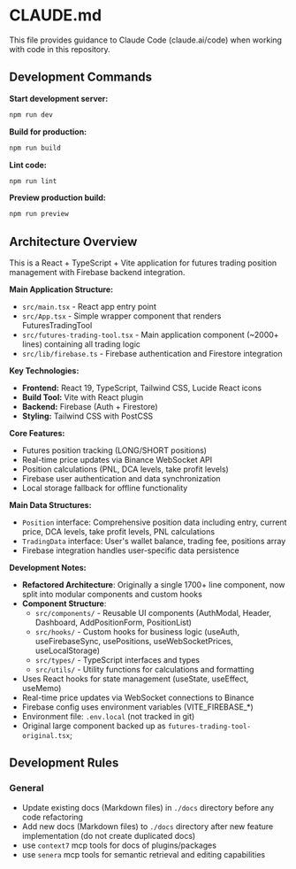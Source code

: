 # CLAUDE.md

This file provides guidance to Claude Code (claude.ai/code) when working with code in this repository.

## Development Commands

**Start development server:**
```bash
npm run dev
```

**Build for production:**
```bash
npm run build
```

**Lint code:**
```bash
npm run lint
```

**Preview production build:**
```bash
npm run preview
```

## Architecture Overview

This is a React + TypeScript + Vite application for futures trading position management with Firebase backend integration.

**Main Application Structure:**
- `src/main.tsx` - React app entry point
- `src/App.tsx` - Simple wrapper component that renders FuturesTradingTool
- `src/futures-trading-tool.tsx` - Main application component (~2000+ lines) containing all trading logic
- `src/lib/firebase.ts` - Firebase authentication and Firestore integration

**Key Technologies:**
- **Frontend:** React 19, TypeScript, Tailwind CSS, Lucide React icons
- **Build Tool:** Vite with React plugin
- **Backend:** Firebase (Auth + Firestore)
- **Styling:** Tailwind CSS with PostCSS

**Core Features:**
- Futures position tracking (LONG/SHORT positions)
- Real-time price updates via Binance WebSocket API
- Position calculations (PNL, DCA levels, take profit levels)
- Firebase user authentication and data synchronization
- Local storage fallback for offline functionality

**Main Data Structures:**
- `Position` interface: Comprehensive position data including entry, current price, DCA levels, take profit levels, PNL calculations
- `TradingData` interface: User's wallet balance, trading fee, positions array
- Firebase integration handles user-specific data persistence

**Development Notes:**
- **Refactored Architecture**: Originally a single 1700+ line component, now split into modular components and custom hooks
- **Component Structure**:
  - `src/components/` - Reusable UI components (AuthModal, Header, Dashboard, AddPositionForm, PositionList)
  - `src/hooks/` - Custom hooks for business logic (useAuth, useFirebaseSync, usePositions, useWebSocketPrices, useLocalStorage)
  - `src/types/` - TypeScript interfaces and types
  - `src/utils/` - Utility functions for calculations and formatting
- Uses React hooks for state management (useState, useEffect, useMemo)
- Real-time price updates via WebSocket connections to Binance
- Firebase config uses environment variables (VITE_FIREBASE_*)
- Environment file: `.env.local` (not tracked in git)
- Original large component backed up as `futures-trading-tool-original.tsx`;

## Development Rules

### General
- Update existing docs (Markdown files) in `./docs` directory before any code refactoring
- Add new docs (Markdown files) to `./docs` directory after new feature implementation (do not create duplicated docs)
- use `context7` mcp tools for docs of plugins/packages
- use `senera` mcp tools for semantic retrieval and editing capabilities